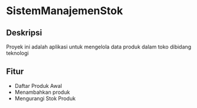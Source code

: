 # SistemManajemenStok

## Deskripsi
Proyek ini adalah aplikasi untuk mengelola data produk dalam toko dibidang teknologi

## Fitur
- Daftar Produk Awal
- Menambahkan produk
- Mengurangi Stok Produk
  


